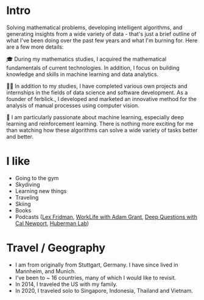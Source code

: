 
# Intro

Solving mathematical problems, developing intelligent algorithms, and generating insights from a wide variety of data - that's just a brief outline of what I've been doing over the past few years and what I'm burning for. Here are a few more details:  

🎓 During my mathematics studies, I acquired the mathematical fundamentals of current technologies. In addition, I focus on building knowledge and skills in machine learning and data analytics.  

🧑‍💻 In addition to my studies, I have completed various own projects and internships in the fields of data science and software development. As a founder of ferblick., I developed and marketed an innovative method for the analysis of manual processes using computer vision.   

🦾 I am particularly passionate about machine learning, especially deep learning and reinforcement learning. There is nothing more exciting for me than watching how these algorithms can solve a wide variety of tasks better and better.

# I like

- Going to the gym
- Skydiving
- Learning new things
- Traveling
- Skiing
- Books
- Podcasts ([Lex Fridman](https://lexfridman.com/podcast/), [WorkLife with Adam Grant](https://www.adamgrant.net/podcast/), [Deep Questions with Cal Newport](https://www.calnewport.com/podcast/), [Huberman Lab](https://hubermanlab.com/category/podcast-episodes/)) 


# Travel / Geography

- I am from originally from Stuttgart, Germany. I have since lived in Mannheim, and Munich.
- I've been to ~ 16 countries, many of which I would like to revisit.
- In 2014, I traveled the US with my family.
- In 2020, I traveled solo to Singapore, Indonesia, Thailand and Vietnam.
